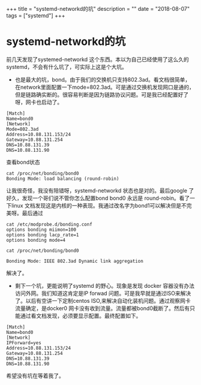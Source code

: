 +++
title = "systemd-networkd的坑"
description = ""
date = "2018-08-07"
tags = ["systemd"]
+++
# systemd-networkd的坑
前几天发现了systemed-networkd 这个东西。本以为自己已经使用了这么久的systemd，不会有什么坑了，可实际上这是个大坑。

*  也是最大的坑，bond。由于我们的交换机只支持802.3ad。看文档很简单，在network里面配置一下mode=802.3ad。可是通过交换机发现网口是通的，但是链路确实断的。很容易判断是因为链路协议问题。可是我已经配置好了呀，网卡也启动了。

```
[Match]
Name=bond0
[Network]
Mode=802.3ad
Address=10.88.131.153/24
Gateway=10.88.131.254
DNS=10.88.131.39
DNS=10.88.131.90
```
查看bond状态

```
cat /proc/net/bonding/bond0
Bonding Mode: load balancing (round-robin)

```
让我很奇怪，我没有陪错呀，systemd-networkd 状态也是对的。最后google 了好久，发现一个哥们说不管你怎么配置bond bond0 永远是 round-robin。看了一下linux 文档发现这是内核的一种表现。我通过改名字为bond1可以解决但是不完美呀。最后通过

```
cat /etc/modprobe.d/bonding.conf
options bonding miimon=100
options bonding lacp_rate=1
options bonding mode=4

cat /proc/net/bonding/bond0

Bonding Mode: IEEE 802.3ad Dynamic link aggregation

```
解决了。

* 剩下一个坑，更能说明了systemd 的野心。现象是发现 docker 容器没有办法访问外网。我们知道这肯定是IP forwad 问题。可是我早就是通过ISO来解决了。以后有空讲一下定制centos ISO,来解决自动化装机问题。通过观察网卡流量确定，是docker0 网卡没有收到流量。流量都被bond0截断了。然后有只能通过看文档发现，必须要显示配置。最终配置如下。

```
[Match]
Name=bond0
[Network]
IPForward=yes
Address=10.88.131.153/24
Gateway=10.88.131.254
DNS=10.88.131.39
DNS=10.88.131.90
```

希望没有坑在等着我了。


